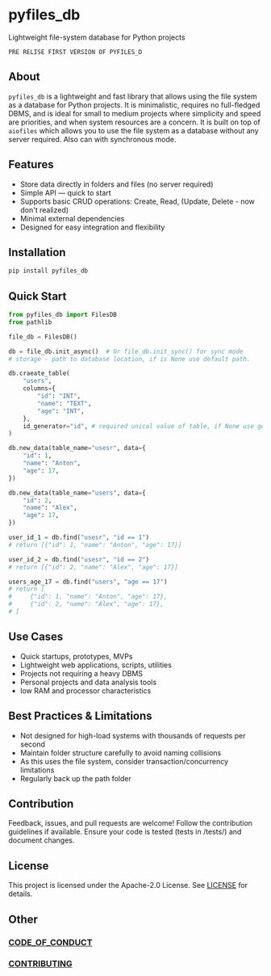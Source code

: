 # pyfiles_db  
Lightweight file-system database for Python projects

```
PRE RELISE FIRST VERSION OF PYFILES_D
```

## About  
`pyfiles_db` is a lightweight and fast library that allows using the file system as a database for Python projects. It is minimalistic, requires no full-fledged DBMS, and is ideal for small to medium projects where simplicity and speed are priorities, and when system resources are a concern. It is built on top of `aiofiles` which allows you to use the file system as a database without any server required. Also can with synchronous mode.

## Features  
- Store data directly in folders and files (no server required)
- Simple API — quick to start
- Supports basic CRUD operations: Create, Read, (Update, Delete - now don't realized)
- Minimal external dependencies
- Designed for easy integration and flexibility

## Installation  
```bash
pip install pyfiles_db
```


## Quick Start

```python
from pyfiles_db import FilesDB
from pathlib

file_db = FilesDB()

db = file_db.init_async()  # Or file_db.init_sync() for sync mode
# storage - path to database location, if is None use default path.

db.craeate_table(
    "users",
    columns={
        "id": "INT",
        "name": "TEXT",
        "age": "INT",
    },
    id_generator="id", # required unical value of table, if None use generator for auto increment.
)

db.new_data(table_name="usesr", data={
    "id": 1,
    "name": "Anton",
    "age": 17,
})

db.new_data(table_name="users", data={
    "id": 2,
    "name": "Alex",
    "age": 17,
})

user_id_1 = db.find("usesr", "id == 1")
# return [{"id": 1, "name": "Anton", "age": 17}]

user_id_2 = db.find("usesr", "id == 2") 
# return [{"id": 2, "name": "Alex", "age": 17}]

users_age_17 = db.find("users", "age == 17")
# return [
#     {"id": 1, "name": "Anton", "age": 17},
#     {"id": 2, "name": "Alex", "age": 17},
# ]

```

## Use Cases
- Quick startups, prototypes, MVPs
- Lightweight web applications, scripts, utilities
- Projects not requiring a heavy DBMS
- Personal projects and data analysis tools
- low RAM and processor characteristics

## Best Practices & Limitations
- Not designed for high-load systems with thousands of requests per second
- Maintain folder structure carefully to avoid naming collisions
- As this uses the file system, consider transaction/concurrency limitations
- Regularly back up the path folder

## Contribution
Feedback, issues, and pull requests are welcome!
Follow the contribution guidelines if available.
Ensure your code is tested (tests in /tests/) and document changes.

## License
This project is licensed under the Apache-2.0 License. See [LICENSE](https://github.com/LangNeuron/pyfiles_db/blob/main/LICENSE) for details.

## Other

### [CODE_OF_CONDUCT](https://github.com/LangNeuron/pyfiles_db/blob/main/CODE_OF_CONDUCT.md)

### [CONTRIBUTING](https://github.com/LangNeuron/pyfiles_db/blob/main/CONTRIBUTING.md)
